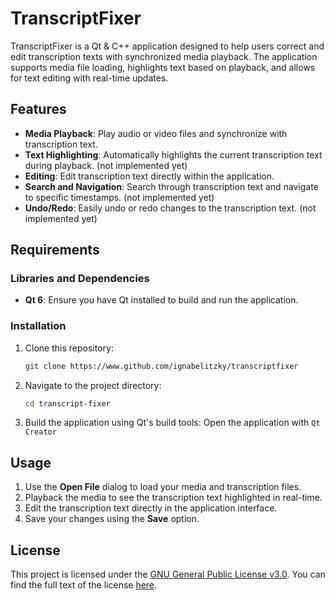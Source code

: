 # TranscriptFixer

TranscriptFixer is a Qt & C++ application designed to help users correct and edit transcription texts with synchronized media playback. The application supports media file loading, highlights text based on playback, and allows for text editing with real-time updates.

## Features

- **Media Playback**: Play audio or video files and synchronize with transcription text.
- **Text Highlighting**: Automatically highlights the current transcription text during playback. (not implemented yet)
- **Editing**: Edit transcription text directly within the application.
- **Search and Navigation**: Search through transcription text and navigate to specific timestamps. (not implemented yet)
- **Undo/Redo**: Easily undo or redo changes to the transcription text. (not implemented yet)

## Requirements

### Libraries and Dependencies

- **Qt 6**: Ensure you have Qt installed to build and run the application.

### Installation

1. Clone this repository:
    ```bash
    git clone https://www.github.com/ignabelitzky/transcriptfixer
    ```
2. Navigate to the project directory:
    ```bash
    cd transcript-fixer
    ```
3. Build the application using Qt's build tools:
    Open the application with `Qt Creator`

## Usage
1. Use the **Open File** dialog to load your media and transcription files.
2. Playback the media to see the transcription text highlighted in real-time.
3. Edit the transcription text directly in the application interface.
4. Save your changes using the **Save** option.

## License

This project is licensed under the [GNU General Public License v3.0](LICENSE). You can find the full text of the license [here](LICENSE).
